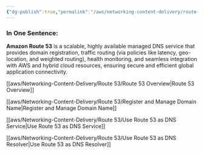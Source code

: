 ```yaml
---
{"dg-publish":true,"permalink":"/aws/networking-content-delivery/route-53/aws-route-53-ecosystem-and-use-cases/"}
---
```


### In One Sentence:
**Amazon Route 53** is a scalable, highly available managed DNS service that provides domain registration, traffic routing (via policies like latency, geo-location, and weighted routing), health monitoring, and seamless integration with AWS and hybrid cloud resources, ensuring secure and efficient global application connectivity.

[[aws/Networking-Content-Delivery/Route 53/Route 53 Overview\|Route 53 Overview]]

[[aws/Networking-Content-Delivery/Route 53/Register and Manage Domain Name\|Register and Manage Domain Name]]

[[aws/Networking-Content-Delivery/Route 53/Use Route 53 as DNS Service\|Use Route 53 as DNS Service]]

[[aws/Networking-Content-Delivery/Route 53/Use Route 53 as DNS Resolver\|Use Route 53 as DNS Resolver]]

